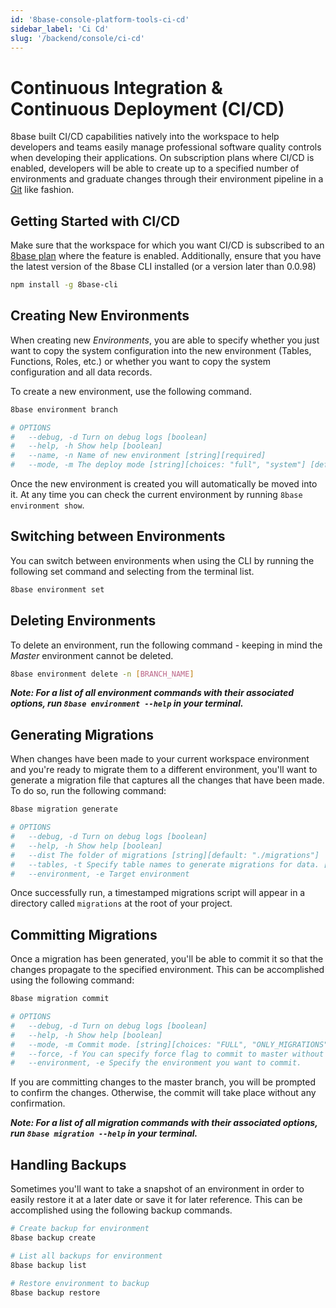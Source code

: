 ```yaml
---
id: '8base-console-platform-tools-ci-cd'
sidebar_label: 'Ci Cd'
slug: '/backend/console/ci-cd'
---
```


# Continuous Integration & Continuous Deployment (CI/CD)

8base built CI/CD capabilities natively into the workspace to help developers and teams easily manage professional software quality controls when developing their applications. On subscription plans where CI/CD is enabled, developers will be able to create up to a specified number of environments and graduate changes through their environment pipeline in a [Git](https://git-scm.com/) like fashion.

## Getting Started with CI/CD

Make sure that the workspace for which you want CI/CD is subscribed to an [8base plan](https://www.8base.com/pricing) where the feature is enabled. Additionally, ensure that you have the latest version of the 8base CLI installed (or a version later than 0.0.98)

```sh
npm install -g 8base-cli
```

## Creating New Environments

When creating new *Environments*, you are able to specify whether you just want to copy the system configuration into the new environment (Tables, Functions, Roles, etc.) or whether you want to copy the system configuration and all data records.

To create a new environment, use the following command.

```sh
8base environment branch

# OPTIONS
#   --debug, -d Turn on debug logs [boolean]
#   --help, -h Show help [boolean]
#   --name, -n Name of new environment [string][required]
#   --mode, -m The deploy mode [string][choices: "full", "system"] [default: "FULL"]
```

Once the new environment is created you will automatically be moved into it. At any time you can check the current environment by running `8base environment show`.

## Switching between Environments

You can switch between environments when using the CLI by running the following set command and selecting from the terminal list.

```sh
8base environment set
```

## Deleting Environments

To delete an environment, run the following command - keeping in mind the *Master* environment cannot be deleted.

```sh
8base environment delete -n [BRANCH_NAME]
```

_**Note: For a list of all environment commands with their associated options, run `8base environment --help` in your terminal.**_

## Generating Migrations

When changes have been made to your current workspace environment and you're ready to migrate them to a different environment, you'll want to generate a migration file that captures all the changes that have been made. To do so, run the following command:

```sh
8base migration generate

# OPTIONS
#   --debug, -d Turn on debug logs [boolean]
#   --help, -h Show help [boolean]
#   --dist The folder of migrations [string][default: "./migrations"]
#   --tables, -t Specify table names to generate migrations for data. [array]
#   --environment, -e Target environment
```

Once successfully run, a timestamped migrations script will appear in a directory called `migrations` at the root of your project.

## Committing Migrations

Once a migration has been generated, you'll be able to commit it so that the changes propagate to the specified environment. This can be accomplished using the following command:

```sh
8base migration commit

# OPTIONS
#   --debug, -d Turn on debug logs [boolean]
#   --help, -h Show help [boolean]
#   --mode, -m Commit mode. [string][choices: "FULL", "ONLY_MIGRATIONS", "ONLY_PROJECT"] [default: "FULL"]
#   --force, -f You can specify force flag to commit to master without prompt.
#   --environment, -e Specify the environment you want to commit.
```

If you are committing changes to the master branch, you will be prompted to confirm the changes. Otherwise, the commit will take place without any confirmation.

_**Note: For a list of all migration commands with their associated options, run `8base migration --help` in your terminal.**_


## Handling Backups

Sometimes you'll want to take a snapshot of an environment in order to easily restore it at a later date or save it for later reference. This can be accomplished using the following backup commands.

```sh
# Create backup for environment
8base backup create

# List all backups for environment
8base backup list

# Restore environment to backup
8base backup restore
```


